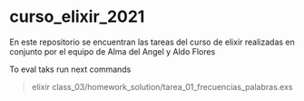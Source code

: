# curso_elixir_2021
En este repositorio se encuentran las tareas del curso de elixir realizadas en conjunto por el equipo de Alma del Angel y Aldo Flores


To eval taks run next commands 

> elixir class_03/homework_solution/tarea_01_frecuencias_palabras.exs

